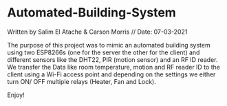 # Automated-Building-System
Written by Salim El Atache & Carson Morris  // Date: 07-03-2021

The purpose of this project was to mimic an automated building system using two ESP8266s (one for the server the other for the client) and different sensors 
like the DHT22, PIR (motion sensor) and an RF ID reader.
We transfer the Data like room temperature, motion and RF reader ID to the client using a Wi-Fi access point and depending on the settings we either turn ON/
OFF multiple relays (Heater, Fan and Lock).

Enjoy!
